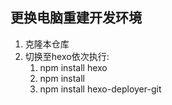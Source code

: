 ## 更换电脑重建开发环境
1.   克隆本仓库
2.   切换至hexo依次执行:
     1.   npm install hexo
     2.   npm install
     3.   npm install hexo-deployer-git
